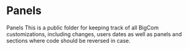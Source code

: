 # Panels
Panels
This is a public folder for keeping track of all BigCom customizations, including changes, users dates as well as panels and sections where code should be reversed in case.
